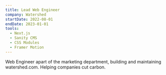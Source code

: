 ```yaml
---
title: Lead Web Engineer
company: Watershed
startDate: 2022-08-01
endDate: 2023-01-01
tools:
  - Next.js
  - Sanity CMS
  - CSS Modules
  - Framer Motion
---
```


Web Engineer apart of the marketing department, building and maintaining watershed.com. Helping companies cut carbon.
